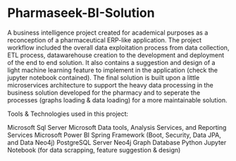 # Pharmaseek-BI-Solution
A business intelligence project created for academical purposes as a reconception of a pharmaceutical ERP-like application. The project workflow included the overall data exploitation process from data collection, ETL process, datawarehouse creation to the development and deployment of the end to end solution. It also contains a suggestion and design of a light machine learning feature to implement in the application (check the jupyter notebook contained). The final solution is built upon a little microservices architecture to support the heavy data processing in the business solution developed for the pharmacy and to seperate the processes (graphs loading & data loading) for a more maintainable solution.

Tools & Technologies used in this project:

Microsoft Sql Server
Microsoft Data tools, Analysis Services, and Reporting Services
Microsoft Power BI
Spring Framework (Boot, Security, Data JPA, and Data Neo4j)
PostgreSQL Server
Neo4j Graph Database
Python Jupyter Notebook (for data scrapping, feature suggestion & design)
